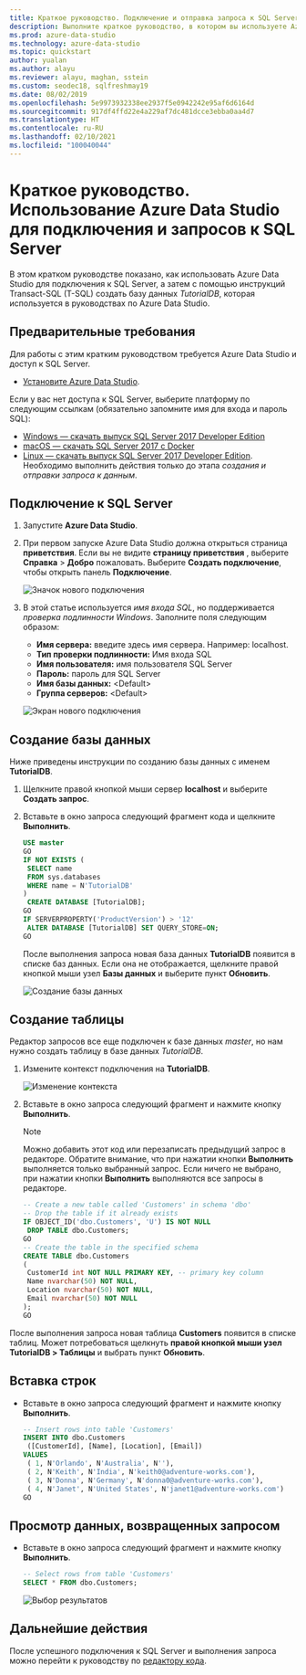 ```yaml
---
title: Краткое руководство. Подключение и отправка запроса к SQL Server
description: Выполните краткое руководство, в котором вы используете Azure Data Studio для подключения к SQL Server, а затем с помощью инструкций Transact-SQL (T-SQL) создадите базу данных.
ms.prod: azure-data-studio
ms.technology: azure-data-studio
ms.topic: quickstart
author: yualan
ms.author: alayu
ms.reviewer: alayu, maghan, sstein
ms.custom: seodec18, sqlfreshmay19
ms.date: 08/02/2019
ms.openlocfilehash: 5e9973932338ee2937f5e0942242e95af6d6164d
ms.sourcegitcommit: 917df4ffd22e4a229af7dc481dcce3ebba0aa4d7
ms.translationtype: HT
ms.contentlocale: ru-RU
ms.lasthandoff: 02/10/2021
ms.locfileid: "100040044"
---
```

# <a name="quickstart-use-azure-data-studio-to-connect-and-query-sql-server"></a>Краткое руководство. Использование Azure Data Studio для подключения и запросов к SQL Server

В этом кратком руководстве показано, как использовать Azure Data Studio для подключения к SQL Server, а затем с помощью инструкций Transact-SQL (T-SQL) создать базу данных *TutorialDB*, которая используется в руководствах по Azure Data Studio.

## <a name="prerequisites"></a>Предварительные требования

Для работы с этим кратким руководством требуется Azure Data Studio и доступ к SQL Server.

- [Установите Azure Data Studio](./download-azure-data-studio.md).

Если у вас нет доступа к SQL Server, выберите платформу по следующим ссылкам (обязательно запомните имя для входа и пароль SQL):

- [Windows — скачать выпуск SQL Server 2017 Developer Edition](https://www.microsoft.com/sql-server/sql-server-downloads)
- [macOS — скачать SQL Server 2017 с Docker](../linux/quickstart-install-connect-docker.md)
- [Linux — скачать выпуск SQL Server 2017 Developer Edition](../linux/sql-server-linux-overview.md#install). Необходимо выполнить действия только до этапа *создания и отправки запроса к данным*.

## <a name="connect-to-a-sql-server"></a>Подключение к SQL Server

1. Запустите **Azure Data Studio**.

2. При первом запуске Azure Data Studio должна открыться страница **приветствия**. Если вы не видите **страницу приветствия** , выберите **Справка** > **Добро** пожаловать. Выберите **Создать подключение**, чтобы открыть панель **Подключение**.

   ![Значок нового подключения](media/quickstart-sql-server/new-connection-icon.png)

3. В этой статье используется *имя входа SQL*, но поддерживается *проверка подлинности Windows*. Заполните поля следующим образом:

   - **Имя сервера:** введите здесь имя сервера. Например: localhost.
   - **Тип проверки подлинности:** Имя входа SQL
   - **Имя пользователя:** имя пользователя SQL Server
   - **Пароль:** пароль для SQL Server
   - **Имя базы данных:** \<Default\>
   - **Группа серверов:** \<Default\>

   ![Экран нового подключения](media/quickstart-sql-server/new-connection-screen.png)

## <a name="create-a-database"></a>Создание базы данных

Ниже приведены инструкции по созданию базы данных с именем **TutorialDB**.

1. Щелкните правой кнопкой мыши сервер **localhost** и выберите **Создать запрос**.

2. Вставьте в окно запроса следующий фрагмент кода и щелкните **Выполнить**.

    ```sql
    USE master
    GO
    IF NOT EXISTS (
     SELECT name
     FROM sys.databases
     WHERE name = N'TutorialDB'
    )
     CREATE DATABASE [TutorialDB];
    GO
    IF SERVERPROPERTY('ProductVersion') > '12'
     ALTER DATABASE [TutorialDB] SET QUERY_STORE=ON;
    GO
    ```

   После выполнения запроса новая база данных **TutorialDB** появится в списке баз данных. Если она не отображается, щелкните правой кнопкой мыши узел **Базы данных** и выберите пункт **Обновить**.

   ![Создание базы данных](media/quickstart-sql-server/create-database.png)

## <a name="create-a-table"></a>Создание таблицы

Редактор запросов все еще подключен к базе данных *master*, но нам нужно создать таблицу в базе данных *TutorialDB*.

1. Измените контекст подключения на **TutorialDB**.

   ![Изменение контекста](media/quickstart-sql-server/change-context.png)

2. Вставьте в окно запроса следующий фрагмент и нажмите кнопку **Выполнить**.

   > [!NOTE]
   > Можно добавить этот код или перезаписать предыдущий запрос в редакторе. Обратите внимание, что при нажатии кнопки **Выполнить** выполняется только выбранный запрос. Если ничего не выбрано, при нажатии кнопки **Выполнить** выполняются все запросы в редакторе.

    ```sql
    -- Create a new table called 'Customers' in schema 'dbo'
    -- Drop the table if it already exists
    IF OBJECT_ID('dbo.Customers', 'U') IS NOT NULL
     DROP TABLE dbo.Customers;
    GO
    -- Create the table in the specified schema
    CREATE TABLE dbo.Customers
    (
     CustomerId int NOT NULL PRIMARY KEY, -- primary key column
     Name nvarchar(50) NOT NULL,
     Location nvarchar(50) NOT NULL,
     Email nvarchar(50) NOT NULL
    );
    GO
    ```

После выполнения запроса новая таблица **Customers** появится в списке таблиц. Может потребоваться щелкнуть **правой кнопкой мыши узел TutorialDB > Таблицы** и выбрать пункт **Обновить**.

## <a name="insert-rows"></a>Вставка строк

- Вставьте в окно запроса следующий фрагмент и нажмите кнопку **Выполнить**.

    ```sql
    -- Insert rows into table 'Customers'
    INSERT INTO dbo.Customers
     ([CustomerId], [Name], [Location], [Email])
    VALUES
     ( 1, N'Orlando', N'Australia', N''),
     ( 2, N'Keith', N'India', N'keith0@adventure-works.com'),
     ( 3, N'Donna', N'Germany', N'donna0@adventure-works.com'),
     ( 4, N'Janet', N'United States', N'janet1@adventure-works.com')
    GO
    ```

## <a name="view-the-data-returned-by-a-query"></a>Просмотр данных, возвращенных запросом

 - Вставьте в окно запроса следующий фрагмент и нажмите кнопку **Выполнить**.

   ```sql
   -- Select rows from table 'Customers'
   SELECT * FROM dbo.Customers;
   ```

   ![Выбор результатов](media/quickstart-sql-server/select-results.png)

## <a name="next-steps"></a>Дальнейшие действия

После успешного подключения к SQL Server и выполнения запроса можно перейти к руководству по [редактору кода](tutorial-sql-editor.md).